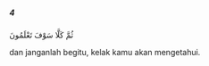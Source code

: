 ##### 4

<span class="ayah">ثُمَّ كَلَّا سَوْفَ تَعْلَمُونَ</span>

<span class="ayah_translation">dan janganlah begitu, kelak kamu akan mengetahui.</span>
